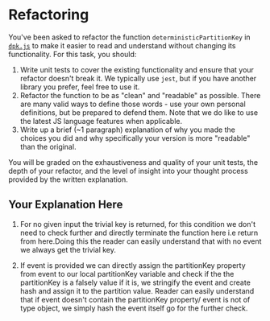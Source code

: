 # Refactoring

You've been asked to refactor the function `deterministicPartitionKey` in [`dpk.js`](dpk.js) to make it easier to read and understand without changing its functionality. For this task, you should:

1. Write unit tests to cover the existing functionality and ensure that your refactor doesn't break it. We typically use `jest`, but if you have another library you prefer, feel free to use it.
2. Refactor the function to be as "clean" and "readable" as possible. There are many valid ways to define those words - use your own personal definitions, but be prepared to defend them. Note that we do like to use the latest JS language features when applicable.
3. Write up a brief (~1 paragraph) explanation of why you made the choices you did and why specifically your version is more "readable" than the original.

You will be graded on the exhaustiveness and quality of your unit tests, the depth of your refactor, and the level of insight into your thought process provided by the written explanation.

## Your Explanation Here

1. For no given input the trivial key is returned, for this condition we don't need to check further and directly terminate the function here i.e return from here.Doing this the reader can easily understand that with no event we always get the trivial key.

2. If event is provided we can directly assign the partitionKey property from event to our local partitionKey variable and check if the the partitionKey is a falsely value if it is, we stringify the event and create hash and assign it to the partition value. Reader can easily understand that if event doesn't contain the partitionKey property/ event is not of type object, we simply hash the event itself go for the further check.
